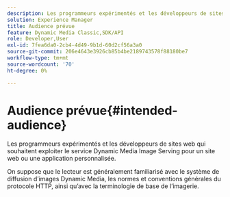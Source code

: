 ```yaml
---
description: Les programmeurs expérimentés et les développeurs de sites web qui souhaitent exploiter le service Dynamic Media Image Serving pour un site web ou une application personnalisée.
solution: Experience Manager
title: Audience prévue
feature: Dynamic Media Classic,SDK/API
role: Developer,User
exl-id: 7fea6da0-2cb4-4d49-9b1d-60d2cf56a3a0
source-git-commit: 206e4643e3926cb85b4be2189743578f88180be7
workflow-type: tm+mt
source-wordcount: '70'
ht-degree: 0%

---
```


# Audience prévue{#intended-audience}

Les programmeurs expérimentés et les développeurs de sites web qui souhaitent exploiter le service Dynamic Media Image Serving pour un site web ou une application personnalisée.

On suppose que le lecteur est généralement familiarisé avec le système de diffusion d’images Dynamic Media, les normes et conventions générales du protocole HTTP, ainsi qu’avec la terminologie de base de l’imagerie.
